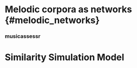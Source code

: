 # Melodic corpora as networks {#melodic_networks}




### musicassessr






# Similarity Simulation Model
